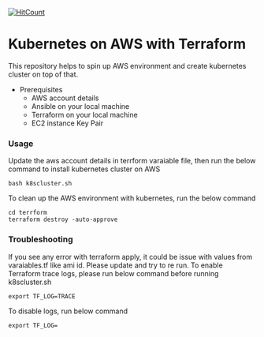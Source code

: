 [![HitCount](http://hits.dwyl.com/angudadevops/k8s_aws.svg)](http://hits.dwyl.com/angudadevops/k8s_aws)

<h1> Kubernetes on AWS with Terraform </h1> 

This repository helps to spin up AWS environment and create kubernetes cluster on top of that. 

- Prerequisites
  - AWS account details
  - Ansible on your local machine
  - Terraform on your local machine 
  - EC2 instance Key Pair

### Usage

Update the aws account details in terrform varaiable file, then run the below command to install kubernetes cluster on AWS 

```
bash k8scluster.sh
```

To clean up the AWS environment with kubernetes, run the below command

```
cd terrform
terraform destroy -auto-approve 
```

### Troubleshooting

If you see any error with terraform apply, it could be issue with values from varaiables.tf like ami id. Please update and try to re run. To enable Terraform trace logs, please run below command before running k8scluster.sh
```
export TF_LOG=TRACE
```

To disable logs, run below command
```
export TF_LOG=
```
